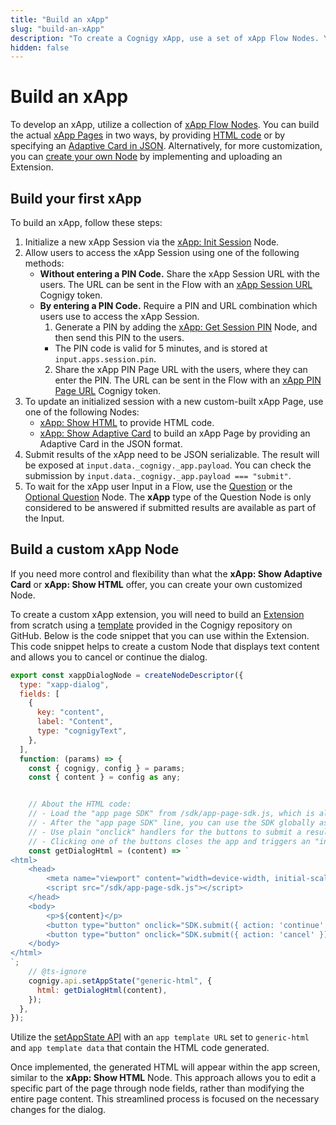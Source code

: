 ```yaml
---
title: "Build an xApp"
slug: "build-an-xApp"
description: "To create a Cognigy xApp, use a set of xApp Flow Nodes. You can build xApp Pages by providing HTML code or specifying an Adaptive Card in JSON. For more customization, create your own Node by implementing and uploading an Extension."
hidden: false
---
```


# Build an xApp

To develop an xApp, utilize a collection of [xApp Flow Nodes](../flow-nodes/xApp/overview.md).
You can build the actual [xApp Pages](overview.md#concepts) in two ways,
by providing [HTML code](../flow-nodes/xApp/set-html-xApp-state.md)
or by specifying an [Adaptive Card in JSON](../flow-nodes/xApp/set-AdaptiveCard-xApp-state.md).
Alternatively, for more customization,
you can [create your own Node](#build-a-custom-xapp-node) by implementing and uploading an Extension.

## Build your first xApp

To build an xApp, follow these steps:

1. Initialize a new xApp Session via the [xApp: Init Session](../flow-nodes/xApp/init-xApp-session.md) Node.
2. Allow users to access the xApp Session using one of the following methods:
    - **Without entering a PIN Code.** Share the xApp Session URL with the users. The URL can be sent in the Flow with an [xApp Session URL](tokens.md#xapp-session-url) Cognigy token.
    - **By entering a PIN Code.** Require a PIN and URL combination which users use to access the xApp Session.
      1. Generate a PIN by adding the [xApp: Get Session PIN](../flow-nodes/xApp/get-xApp-session-PIN.md) Node, and then send this PIN to the users. 
        - The PIN code is valid for 5 minutes, and is stored at `input.apps.session.pin`.
      2. Share the xApp PIN Page URL with the users, where they can enter the PIN. The URL can be sent in the Flow with an [xApp PIN Page URL](tokens.md#xapp-pin-page-url) Cognigy token.
3. To update an initialized session with a new custom-built xApp Page, use one of the following Nodes:
    - [xApp: Show HTML](../flow-nodes/xApp/set-html-xApp-state.md) to provide HTML code.
    - [xApp: Show Adaptive Card](../flow-nodes/xApp/set-AdaptiveCard-xApp-state.md) to build an xApp Page by providing an Adaptive Card in the JSON format.
4. Submit results of the xApp need to be JSON serializable. The result will be exposed at `input.data._cognigy._app.payload`. You can check the submission by `input.data._cognigy._app.payload === "submit"`.
5. To wait for the xApp user Input in a Flow, use the [Question](../flow-nodes/message/question.md) or the [Optional Question](../flow-nodes/message/optional-question.md) Node. The **xApp** type of the Question Node is only considered to be answered if submitted results are available as part of the Input. 

## Build a custom xApp Node

If you need more control and flexibility than what the **xApp: Show Adaptive Card** or **xApp: Show HTML**
offer, you can create your own customized Node.

To create a custom xApp extension, you will need to build an [Extension](../resources/manage/extensions.md#develop-a-custom-extension) from scratch using a [template](https://github.com/Cognigy/Extensions/tree/master/docs/example) provided in the Cognigy repository on GitHub. Below is the code snippet that you can use within the Extension.
This code snippet helps to create a custom Node that displays text content and allows you to cancel or continue the dialog.

```js
export const xappDialogNode = createNodeDescriptor({ 
  type: "xapp-dialog",
  fields: [
    {
      key: "content",
      label: "Content",
      type: "cognigyText",
    },
  ],
  function: (params) => {
    const { cognigy, config } = params;
    const { content } = config as any;


    // About the HTML code:
    // - Load the "app page SDK" from /sdk/app-page-sdk.js, which is always available for "generic HTML" apps. There's no need to include the SDK code within the HTML content.
    // - After the "app page SDK" line, you can use the SDK globally as it is now initialized.
    // - Use plain "onclick" handlers for the buttons to submit a result from the app by calling "SDK.submit({ action: '<action-description>' })".
    // - Clicking one of the buttons closes the app and triggers an "inject" message. The value of "input.data._cognigy._xapp.result" is equal to the parameters you provided in "SDK.submit" ({ action: '<action-description>' }).
    const getDialogHtml = (content) => `
<html>
    <head>
        <meta name="viewport" content="width=device-width, initial-scale=1">
        <script src="/sdk/app-page-sdk.js"></script>
    </head>
    <body>
        <p>${content}</p>
        <button type="button" onclick="SDK.submit({ action: 'continue' })">continue</button>
        <button type="button" onclick="SDK.submit({ action: 'cancel' })">cancel</button>
    </body>
</html>
`;
    // @ts-ignore
    cognigy.api.setAppState("generic-html", {
      html: getDialogHtml(content),
    });
  },
});
```

Utilize the [setAppState API](api.md) with an `app template URL` set to `generic-html` and `app template data` that contain the HTML code generated.

Once implemented, the generated HTML will appear within the app screen, similar to the **xApp: Show HTML** Node. This approach allows you to edit a specific part of the page through node fields, rather than modifying the entire page content. This streamlined process is focused on the necessary changes for the dialog.


